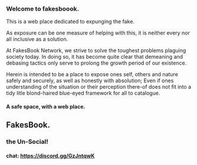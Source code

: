 ### Welcome to fakesboook.

This is a web place dedicated to expunging the fake.

As exposure can be one measure of helping with this, it is neither every nor all inclusive as a solution.

At FakesBook Network, we strive to solve the toughest problems plaguing society today.  In doing so, it has become quite clear that demeaning and debasing tactics only serve to prolong the growth period of our existence.

Herein is intended to be a place to expose ones self, others and nature safely and securely, as well as honestly with absolution; Even if ones understanding of the situation or their perception there-of does not fit into a tidy litle blond-haired blue-eyed framework for all to catalogue.

#### A safe space, with a web place.

## FakesBook.
### the Un-Social!


#### chat: https://discord.gg/GzJntqwK


